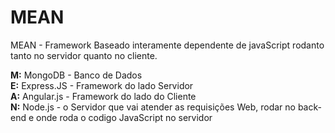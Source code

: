 <h1>MEAN</h2>

<p>MEAN - Framework Baseado interamente dependente de javaScript rodanto tanto
no servidor quanto no cliente.


<strong>M:</strong> MongoDB - Banco de Dados<br>
<strong>E:</strong> Express.JS - Framework do lado Servidor<br>
<strong>A:</strong> Angular.js - Framework do lado do Cliente<br>
<strong>N:</strong> Node.js - o Servidor que vai atender as requisições Web, rodar no back-end e onde roda o codigo JavaScript no servidor<br>

